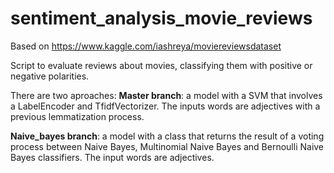 # sentiment_analysis_movie_reviews

Based on https://www.kaggle.com/iashreya/moviereviewsdataset

Script to evaluate reviews about movies, classifying them with positive or negative polarities.

There are two aproaches: 
**Master branch**: a model with a SVM that involves a LabelEncoder and TfidfVectorizer. The inputs words are adjectives with a previous lemmatization process.

**Naive_bayes branch**: a model with a class that returns the result of a voting process between Naive Bayes, Multinomial Naive Bayes and Bernoulli Naive Bayes classifiers. The input words are adjectives.
